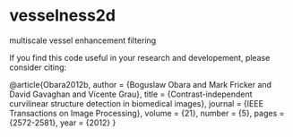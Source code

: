 # vesselness2d
multiscale vessel enhancement filtering

If you find this code useful in your research and developement, please consider citing:

@article{Obara2012b,
    author      = {Boguslaw Obara and Mark Fricker and David Gavaghan and Vicente Grau},
    title       = {Contrast-independent curvilinear structure detection in biomedical images},
    journal     = {IEEE Transactions on Image Processing},
    volume      = {21},
    number      = {5},
    pages       = {2572-2581},
    year        = {2012}
}
